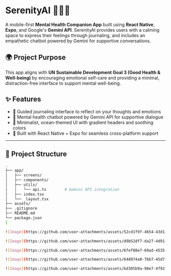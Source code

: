# SerenityAI 🧘‍♀️✨

A mobile-first **Mental Health Companion App** built using **React Native**, **Expo**, and Google's **Gemini API**. SerenityAI provides users with a calming space to express their feelings through journaling, and includes an empathetic chatbot powered by Gemini for supportive conversations.

## 🌍 Project Purpose

This app aligns with **UN Sustainable Development Goal 3 (Good Health & Well-being)** by encouraging emotional self-care and providing a minimal, distraction-free interface to support mental well-being.

## ✨ Features

- 📔 Guided journaling interface to reflect on your thoughts and emotions
- 🤖 Mental health chatbot powered by Gemini API for supportive dialogue
- 🌊 Minimalist, ocean-themed UI with gradient headers and soothing colors
- 📱 Built with React Native + Expo for seamless cross-platform support

---

## 📁 Project Structure

```bash
.
├── app/
│   ├── screens/
│   ├── components/
│   ├── utils/
│   │   └── api.ts        # Gemini API integration
│   ├── index.tsx
│   └── _layout.tsx
├── assets/
├── .gitignore
├── README.md
└── package.json
[

![Image](https://github.com/user-attachments/assets/52cd1f9f-4654-43d1-b245-1179a5d7015f)

![Image](https://github.com/user-attachments/assets/d9b52df7-da27-4d91-a70b-075ed2cefde8)

![Image](https://github.com/user-attachments/assets/6fef88e7-69ad-4535-84bc-cd6613fc97c7)

![Image](https://github.com/user-attachments/assets/648974a8-7bb7-45d7-bf43-92a19ac53859)

![Image](https://github.com/user-attachments/assets/bd305b9a-98e7-4f92-b4a8-bda07af1b00a)
